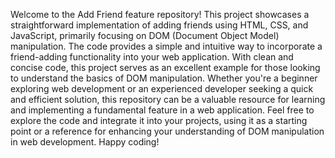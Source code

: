 Welcome to the Add Friend feature repository! 
This project showcases a straightforward implementation of adding friends using HTML, CSS, and JavaScript, primarily focusing on DOM (Document Object Model) manipulation.
The code provides a simple and intuitive way to incorporate a friend-adding functionality into your web application. With clean and concise code, this project serves as an excellent
example for those looking to understand the basics of DOM manipulation.
Whether you're a beginner exploring web development or an experienced developer seeking a quick and efficient solution, this repository can be a valuable resource for
learning and implementing a fundamental feature in a web application. Feel free to explore the code and integrate it into your projects, using it as a starting point or a reference
for enhancing your understanding of DOM manipulation in web development. Happy coding!





